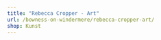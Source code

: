 ```yaml
---
title: "Rebecca Cropper - Art"
url: /bowness-on-windermere/rebecca-cropper-art/
shop: Kunst
---
```

